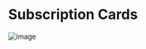 # Subscription Cards
![image](https://user-images.githubusercontent.com/69724975/215587574-bc46055e-678f-4435-b39d-3746c6ca9226.png)
